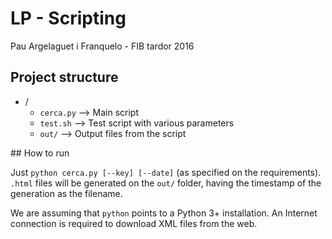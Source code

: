 # LP - Scripting

Pau Argelaguet i Franquelo - FIB tardor 2016

## Project structure

* /
	* `cerca.py` --> Main script
	* `test.sh` --> Test script with various parameters
	* `out/` --> Output files from the script

## How to run

Just `python cerca.py [--key] [--date]` (as specified on the requirements). `.html` files will be generated on the `out/` folder, having the timestamp of the generation as the filename. 

We are assuming that `python` points to a Python 3+ installation. An Internet connection is required to download XML files from the web. 
